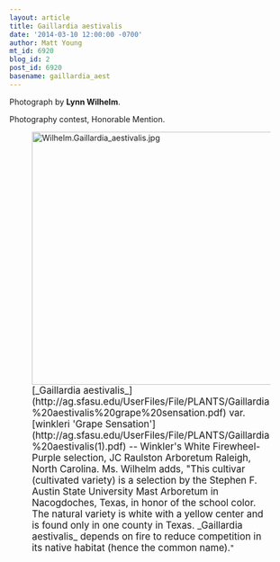 ```yaml
---
layout: article
title: Gaillardia aestivalis
date: '2014-03-10 12:00:00 -0700'
author: Matt Young
mt_id: 6920
blog_id: 2
post_id: 6920
basename: gaillardia_aest
---
```

Photograph by **Lynn Wilhelm**.

Photography contest, Honorable Mention.

<figure>
<img src="/PT/uploads/2014/Wilhelm.Gaillardia_aestivalis.jpg" alt="Wilhelm.Gaillardia_aestivalis.jpg" width="600" height="450" />
<figcaption markdown="span">
<big>[_Gaillardia aestivalis_](http://ag.sfasu.edu/UserFiles/File/PLANTS/Gaillardia%20aestivalis%20grape%20sensation.pdf) var. [winkleri 'Grape Sensation'](http://ag.sfasu.edu/UserFiles/File/PLANTS/Gaillardia%20aestivalis(1).pdf) -- Winkler's White Firewheel-Purple selection, JC Raulston Arboretum Raleigh, North Carolina. Ms. Wilhelm adds, "This cultivar (cultivated variety) is a selection by the Stephen F. Austin State University Mast Arboretum in Nacogdoches, Texas, in honor of the school color.  The natural variety is white with a yellow center and is found only in one county in Texas.  _Gaillardia aestivalis_ depends on fire to reduce competition in its native habitat (hence the common name).</big>"

</figcaption>
</figure>
